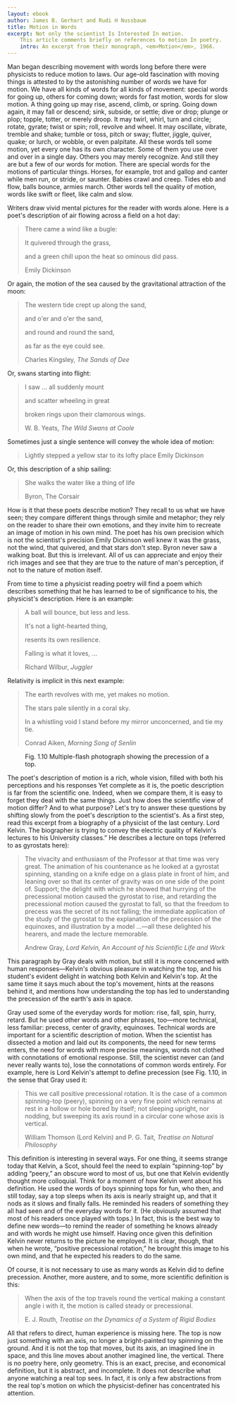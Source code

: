 ```yaml
---
layout: ebook
author: James B. Gerhart and Rudi H Nussbaum
title: Motion in Words
excerpt: Not only the scientist Is Interested In motion.
    This article comments briefly on references to motion In poetry.
    intro: An excerpt from their monograph, <em>Motion</em>, 1966.
---
```



Man began describing movement with words long before there were physicists to reduce motion to laws.
Our age-old fascination with moving things is attested to by the astonishing number of words we have for motion.
We have all kinds of words for all kinds of movement: special words for going up, others for coming down; words for fast motion, words for slow motion.
A thing going up may rise, ascend, climb, or spring.
Going down again, it may fall or descend; sink, subside, or settle; dive or drop; plunge or plop; topple, totter, or merely droop.
It may twirl, whirl, turn and circle; rotate, gyrate; twist or spin; roll, revolve and wheel.
It may oscillate, vibrate, tremble and shake; tumble or toss, pitch or sway; flutter, jiggle, quiver, quake; or lurch, or wobble, or even palpitate.
All these words tell some motion, yet every one has its own character.
Some of them you use over and over in a single day.
Others you may merely recognize.
And still they are but a few of our words for motion.
There are special words for the motions of particular things.
Horses, for example, trot and gallop and canter while men run, or stride, or saunter.
Babies crawl and creep.
Tides ebb and flow, balls bounce, armies march.
Other words tell the quality of motion, words like swift or fleet, like calm and slow.

Writers draw vivid mental pictures for the reader with words alone.
Here is a poet&#39;s description of air flowing across a field on a hot day:

<blockquote>
  <p>There came a wind like a bugle:</p>
  <p>It quivered through the grass,</p>
  <p>and a green chill upon the heat so ominous did pass.</p>
  <footer>Emily Dickinson</footer>
</blockquote>

Or again, the motion of the sea caused by the gravitational attraction of the moon:

<blockquote>
  <p>The western tide crept up along the sand,</p>
  <p>and o&#39;er and o&#39;er the sand,</p>
  <p>and round and round the sand,</p>
  <p>as far as the eye could see.</p>
  <footer>Charles Kingsley, <em>The Sands of Dee</em></footer>
</blockquote>

Or, swans starting into flight:

<blockquote>
    <p>I saw &hellip; all suddenly mount</p>
    <p>and scatter wheeling in great </p>
    <p>broken rings upon their clamorous wings.</p>
    <footer>W. B. Yeats, <em>The Wild Swans at Coole</em></footer>
</blockquote>

Sometimes just a single sentence will convey the whole idea of motion:

<blockquote>
  Lightly stepped a yellow star to its lofty place
  Emily Dickinson
</blockquote>

Or, this description of a ship sailing:

<blockquote>
  </p>She walks the water like a thing of life</p>
  <footer>Byron, The Corsair</footer>
</blockquote>


How is it that these poets describe motion?
They recall to us what we have seen;
    they compare different things through simile and metaphor;
    they rely on the reader to share their own emotions, and they invite him to recreate an image of motion in his own mind.
The poet has his own precision which is not the scientist&#39;s precision Emily Dickinson well knew it was the grass, not the wind, that quivered, and that stars don&#39;t step.
Byron never saw a walking boat.
But this is irrelevant.
All of us can appreciate and enjoy their rich images and see that they are true to the nature of man&#39;s perception, if not to the nature of motion itself.

From time to time a physicist reading poetry will find a poem which describes something that he has learned to be of significance to his, the physicist&#39;s description.
Here is an example:

<blockquote>
  <p>A ball will bounce, but less and less.</p>
  <p>It&#39;s not a light-hearted thing,</p>
  <p>  resents its own resilience.</p>
  <p>Falling is what it loves, &hellip;</p>
  <footer>Richard Wilbur, <em>Juggler</em></footer>
</blockquote>

Relativity is implicit in this next example:

<blockquote>
  <p>The earth revolves with me, yet makes no motion.</p>
  <p>The stars pale silently in a coral sky.</p>
  <p>In a whistling void I stand before my mirror unconcerned, and tie my tie.</p>
  <footer>Conrad Aiken, <em>Morning Song of Senlin</em></footer>
</blockquote>


<figure>
<!--<img src="/macaque.jpg" alt="Macaque in the trees"> -->
<figcaption>
    Fig. 1.10 Multiple-flash photograph showing the precession of a top.
</figcaption>
</figure>

The poet&#39;s description of motion is a rich, whole vision, filled with both his perceptions and his responses Yet complete as it is, the poetic description is far from the scientific one.
Indeed, when we compare them, it is easy to forget they deal with the same things.
Just how does the scientific view of motion differ?
And to what purpose?
Let&#39;s try to answer these questions by shifting slowly from the poet&#39;s description to the scientist&#39;s.
As a first step, read this excerpt from a biography of a physicist of the last century.
Lord Kelvin.
The biographer is trying to convey the electric quality of Kelvin&#39;s lectures to his University classes.&rdquo;
He describes a lecture on tops (referred to as gyrostats here):

<blockquote>
  <p>
  The vivacity and enthusiasm of the Professor at that time was very great.
  The animation of his countenance as he looked at a gyrostat spinning, standing on a knife edge on a glass plate in front of him, and leaning over so that its center of gravity was on one side of the point of.
  Support; the delight with which he showed that hurrying of the precessional motion caused the gyrostat to rise, and retarding the precessional motion caused the gyrostat to fall, so that the freedom to precess was the secret of its not falling;
    the immediate application of the study of the gyrostat to the explanation of the precession of the equinoxes, and illustration by a model &hellip;&mdash;all these delighted his hearers, and made the lecture memorable.
  </p>
  <footer>Andrew Gray, <em>Lord Kelvin, An Account of his Scientific Life and Work</em></footer>
</blockquote>

This paragraph by Gray deals with motion, but still it is more concerned with human responses&mdash;Kelvin&#39;s obvious pleasure in watching the top, and his student&#39;s evident delight in watching both Kelvin and Kelvin&#39;s top.
At the same time it says much about the top&#39;s movement, hints at the reasons behind it, and mentions how understanding the top has led to understanding the precession of the earth&#39;s axis in space.

Gray used some of the everyday words for motion: rise, fall, spin, hurry, retard.
But he used other words and other phrases, too&mdash;more technical, less familiar: precess, center of gravity, equinoxes.
Technical words are important for a scientific description of motion.
When the scientist has dissected a motion and laid out its components, the need for new terms enters, the need for words with more precise meanings, words not clothed with connotations of emotional response.
Still, the scientist never can (and never really wants to), lose the connotations of common words entirely.
For example, here is Lord Kelvin&#39;s attempt to define precession (see Fig. 1.10, in the sense that Gray used it:

<blockquote>
  <p>
  This we call positive precessional rotation.
  It is the case of a common spinning-top (peery), spinning on a very fine point which remains at rest in a hollow or hole bored by itself; not sleeping upright, nor nodding, but sweeping its axis round in a circular cone whose axis is vertical.
  </p> 
  <footer>William Thomson (Lord Kelvin) and P. G. Tait, <em>Treatise on Natural Philosophy</em></footer>
</blockquote>

This definition is interesting in several ways.
For one thing, it seems strange today that Kelvin, a Scot, should feel the need to explain &ldquo;spinning-top&rdquo; by adding &ldquo;peery,&rdquo; an obscure word to most of us, but one that Kelvin evidently thought more colloquial.
Think for a moment of how Kelvin went about his definition.
He used the words of boys spinning tops for fun, who then, and still today, say a top sleeps when its axis is nearly straight up, and that it nods as it slows and finally falls.
He reminded his readers of something they all had seen and of the everyday words for it.
(He obviously assumed that most of his readers once played with tops.)
In fact, this is the best way to define new words&mdash;to remind the reader of something he knows already and with words he might use himself.
Having once given this definition Kelvin never returns to the picture he employed.
It is clear, though, that when he wrote, &ldquo;positive precessional rotation,&rdquo; he brought this image to his own mind, and that he expected his readers to do the same.

Of course, it is not necessary to use as many words as Kelvin did to define precession.
Another, more austere, and to some, more scientific definition is this:

<blockquote>
  <p>When the axis of the top travels round the vertical making a constant angle <span class="math">i</span> with it, the motion is called steady or precessional.</p>
  <footer>E. J. Routh, <em>Treatise on the Dynamics of a System of Rigid Bodies</em></footer>
</blockquote>

All that refers to direct, human experience is missing here.
The top is now just something with an axis, no longer a bright-painted toy spinning on the ground.
And it is not the top that moves, but its axis, an imagined line in space, and this line moves about another imagined line, the vertical.
There is no poetry here, only geometry.
This is an exact, precise, and economical definition, but it is abstract, and incomplete.
It does not describe what anyone watching a real top sees.
In fact, it is only a few abstractions from the real top&#39;s motion on which the physicist-definer has concentrated his attention.


